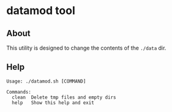 # datamod tool
## About
This utility is designed to change the contents of the `./data` dir.

## Help
```
Usage: ./datamod.sh [COMMAND]

Commands:
  clean  Delete tmp files and empty dirs
  help   Show this help and exit
```
